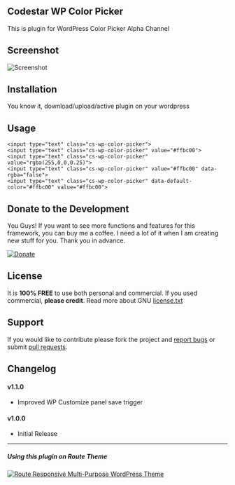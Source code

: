 ## Codestar WP Color Picker

This is plugin for WordPress Color Picker Alpha Channel

## Screenshot

![Screenshot](https://cloud.githubusercontent.com/assets/1313301/5568900/720bc2e0-8f6e-11e4-8efe-fa9f16ab01ed.png)

## Installation
You know it, download/upload/active plugin on your wordpress

## Usage

```
<input type="text" class="cs-wp-color-picker">
<input type="text" class="cs-wp-color-picker" value="#ffbc00">
<input type="text" class="cs-wp-color-picker" value="rgba(255,0,0,0.25)">
<input type="text" class="cs-wp-color-picker" value="#ffbc00" data-rgba="false">
<input type="text" class="cs-wp-color-picker" data-default-color="#ffbc00" value="#ffbc00">
```

## Donate to the Development
You Guys! If you want to see more functions and features for this framework, you can buy me a coffee. I need a lot of it when I am creating new stuff for you. Thank you in advance.

[![Donate](https://www.paypal.com/en_US/i/btn/btn_donateCC_LG.gif)](https://www.paypal.com/cgi-bin/webscr?cmd=_s-xclick&hosted_button_id=56MAQNCNELP8J)

## License
It is **100% FREE** to use both personal and commercial. If you used commercial, **please credit**.
Read more about GNU [license.txt](http://www.gnu.org/licenses/gpl-2.0.txt)

## Support
If you would like to contribute please fork the project and <a href="https://github.com/Codestar/codestar-wp-color-picker/issues">report bugs</a> or submit <a href="https://github.com/Codestar/codestar-wp-color-picker/pulls">pull requests</a>.

## Changelog
#### v1.1.0
- Improved WP Customize panel save trigger

#### v1.0.0
- Initial Release

---

##### Using this plugin on Route Theme
[![Route Responsive Multi-Purpose WordPress Theme](http://s3.codestarlive.com/route/userbox/route-preview-promo.png)](http://themeforest.net/item/route-responsive-multipurpose-wordpress-theme/8815770?ref=Codestar)